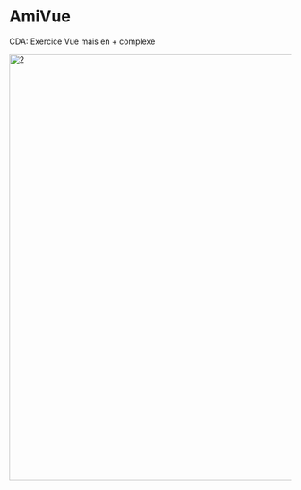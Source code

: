 # AmiVue
CDA: Exercice Vue mais en + complexe

<img width="762" alt="2" src="https://github.com/Camille-Durand/AmiVue/assets/75265358/e052a139-df6c-4398-8700-b481c58e92e9">
